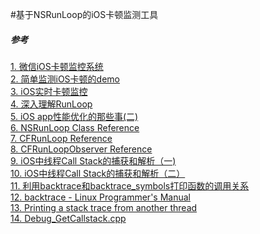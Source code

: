#基于NSRunLoop的iOS卡顿监测工具




##### 参考 <br/>
[1. 微信iOS卡顿监控系统 ](http://mp.weixin.qq.com/s?__biz=MzAwNDY1ODY2OQ==&mid=207890859&idx=1&sn=e98dd604cdb854e7a5808d2072c29162&scene=4#wechat_redirect) <br/>
[2. 简单监测iOS卡顿的demo](http://www.jianshu.com/p/71cfbcb15842) <br/>
[3. iOS实时卡顿监控](http://www.tanhao.me/code/151113.html/?hmsr=toutiao.io&utm_medium=toutiao.io&utm_source=toutiao.io)<br/>
[4. 深入理解RunLoop](http://blog.ibireme.com/2015/05/18/runloop/)<br/>
[5. iOS app性能优化的那些事(二)](http://www.jianshu.com/p/2a01e5e2141f)<br/>
[6. NSRunLoop Class Reference](https://developer.apple.com/library/ios/documentation/Cocoa/Reference/Foundation/Classes/NSRunLoop_Class/index.html#//apple_ref/doc/uid/TP40003725)<br/>
[7. CFRunLoop Reference](https://developer.apple.com/library/ios/documentation/CoreFoundation/Reference/CFRunLoopRef/index.html#//apple_ref/doc/uid/20001441)<br/>
[8. CFRunLoopObserver Reference](https://developer.apple.com/library/ios/documentation/CoreFoundation/Reference/CFRunLoopObserverRef/index.html#//apple_ref/doc/uid/20001442)<br/>
[9. iOS中线程Call Stack的捕获和解析（一)](http://blog.csdn.net/jasonblog/article/details/49909163)<br/>
[10. iOS中线程Call Stack的捕获和解析（二）](http://blog.csdn.net/jasonblog/article/details/49909209)<br/>
[11. 利用backtrace和backtrace_symbols打印函数的调用关系](http://blog.csdn.net/wind19/article/details/6105617)<br/>
[12. backtrace - Linux Programmer's Manual ](http://man7.org/linux/man-pages/man3/backtrace.3.html)<br/>
[13. Printing a stack trace from another thread](http://stackoverflow.com/questions/4765158/printing-a-stack-trace-from-another-thread) <br/>
[14. Debug_GetCallstack.cpp](https://github.com/albertz/openlierox/blob/0.59/src/common/Debug_GetCallstack.cpp) <br/>
